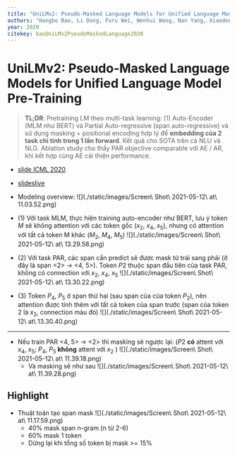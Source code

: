 ```yaml
---
title: "UniLMv2: Pseudo-Masked Language Models for Unified Language Model Pre-Training"
authors: "Hangbo Bao, Li Dong, Furu Wei, Wenhui Wang, Nan Yang, Xiaodong Liu, Yu Wang, Songhao Piao, Jianfeng Gao, Ming Zhou, Hsiao-Wuen Hon"
year: 2020
citekey: baoUniLMv2PseudoMaskedLanguage2020
---
```


# UniLMv2: Pseudo-Masked Language Models for Unified Language Model Pre-Training
> **TL;DR**: Pretraining LM theo multi-task learning: (1) Auto-Encoder (MLM như BERT) và Partial Auto-regressive (span auto-regressive) và sử dụng masking + positional encoding hợp lý để **embedding của 2 task chỉ tính trong 1 lần forward**. Kết quả cho SOTA trên cả NLU và NLG. Ablation study cho thấy PAR objective comparable với AE / AR, khi kết hợp cùng AE cải thiện performance.

- [slide ICML 2020](https://icml.cc/media/Slides/icml/2020/virtual(no-parent)-16-15-00UTC-6417-unilmv2_pseudo.pdf)
- [slideslive](https://slideslive.com/38928147)

- Modeling overview: ![](./static/images/Screen\ Shot\ 2021-05-12\ at\ 11.03.52.png)

- (1) Với task MLM, thực hiện training auto-encoder như BERT, lưu ý token $M$ sẽ không attention với các token gốc ($x_2$, $x_4$, $x_5$), nhưng có attention với tất cả token M khác ($M_2$, $M_4$, $M_5$) ![](./static/images/Screen\ Shot\ 2021-05-12\ at\ 13.29.58.png)
- (2) Với task PAR, các span cần predict sẽ được mask từ trái sang phải (ở đây là span <2> -> <4, 5>). Token $P2$ thuộc span đầu tiên của task PAR, không có connection với $x_2$, $x_4$, $x_5$ ![](./static/images/Screen\ Shot\ 2021-05-12\ at\ 13.30.22.png) 
- (3) Token $P_4$, $P_5$ ở span thứ hai (sau span của của token $P_2$), nên attention được tính thêm với tất cả token của span trước (span của token 2 là $x_2$, connection màu đỏ) ![](./static/images/Screen\ Shot\ 2021-05-12\ at\ 13.30.40.png)

--- 
- Nếu train PAR <4, 5> -> <2> thì masking sẽ ngược lại: ($P2$ **có** attent với $x_4$, $x_5$; $P_4$, $P_5$ **không** attent với $x_2$ ) ![](./static/images/Screen\ Shot\ 2021-05-12\ at\ 11.39.18.png)
  - Và masking sẽ như sau ![](./static/images/Screen\ Shot\ 2021-05-12\ at\ 11.39.28.png)

## Highlight
- Thuật toán tạo span mask ![](./static/images/Screen\ Shot\ 2021-05-12\ at\ 11.17.59.png)
  - 40% mask span n-gram (n từ 2-6)
  - 60% mask 1 token
  - Dừng lại khi tổng số token bị mask >= 15%

